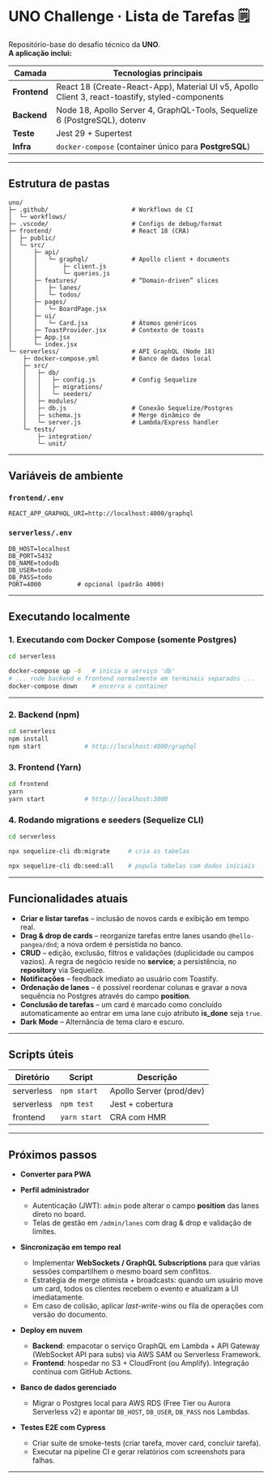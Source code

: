 
# UNO Challenge · Lista de Tarefas 🗒️

Repositório-base do desafio técnico da **UNO**.  
**A aplicação inclui:**

| Camada | Tecnologias principais |
| ------ | ---------------------- |
| **Frontend** | React 18 (Create-React-App), Material UI v5, Apollo Client 3, react-toastify, styled-components |
| **Backend** | Node 18, Apollo Server 4, GraphQL-Tools, Sequelize 6 (PostgreSQL), dotenv |
| **Teste**   | Jest 29 + Supertest |
| **Infra**   | `docker-compose` (container único para **PostgreSQL**) |

---

## Estrutura de pastas

```text
uno/
├─ .github/                       # Workflows de CI
│  └─ workflows/
├─ .vscode/                       # Configs de debug/format
├─ frontend/                      # React 18 (CRA)
│  ├─ public/
│  └─ src/
│      ├─ api/
│      │   └─ graphql/            # Apollo client + documents
│      │       ├─ client.js
│      │       └─ queries.js
│      ├─ features/               # “Domain-driven” slices
│      │   ├─ lanes/
│      │   └─ todos/
│      ├─ pages/
│      │   └─ BoardPage.jsx
│      ├─ ui/
│      │   └─ Card.jsx            # Átomos genéricos
│      ├─ ToastProvider.jsx       # Contexto de toasts
│      ├─ App.jsx
│      └─ index.jsx
└─ serverless/                    # API GraphQL (Node 18)
    ├─ docker-compose.yml         # Banco de dados local
    ├─ src/
    │   ├─ db/
    │   │   ├─ config.js          # Config Sequelize
    │   │   ├─ migrations/
    │   │   └─ seeders/
    │   ├─ modules/
    │   ├─ db.js                  # Conexão Sequelize/Postgres
    │   ├─ schema.js              # Merge dinâmico de 
    │   └─ server.js              # Lambda/Express handler
    └─ tests/
        ├─ integration/
        └─ unit/
````

---

## Variáveis de ambiente

### `frontend/.env`

```env
REACT_APP_GRAPHQL_URI=http://localhost:4000/graphql
```

### `serverless/.env`

```env
DB_HOST=localhost
DB_PORT=5432
DB_NAME=tododb
DB_USER=todo
DB_PASS=todo
PORT=4000          # opcional (padrão 4000)
```
---

## Executando localmente

### 1. Executando com Docker Compose (somente Postgres)

```bash
cd serverless

docker-compose up -d   # inicia o serviço 'db'
# ... rode backend e frontend normalmente em terminais separados ...
docker-compose down    # encerra o container
```

---

### 2. Backend (npm)

```bash
cd serverless
npm install
npm start            # http://localhost:4000/graphql
```

### 3. Frontend (Yarn)

```bash
cd frontend
yarn
yarn start           # http://localhost:3000
```

### 4. Rodando migrations e seeders (Sequelize CLI)

```bash
cd serverless

npx sequelize-cli db:migrate     # cria as tabelas

npx sequelize-cli db:seed:all    # popula tabelas com dados iniciais
```

---

## Funcionalidades atuais

* **Criar e listar tarefas** – inclusão de novos cards e exibição em tempo real.
* **Drag & drop de cards** – reorganize tarefas entre lanes usando `@hello-pangea/dnd`; a nova ordem é persistida no banco.
* **CRUD** – edição, exclusão, filtros e validações (duplicidade ou campos vazios). A regra de negócio reside no **service**; a persistência, no **repository** via Sequelize.
* **Notificações** – feedback imediato ao usuário com Toastify.
* **Ordenação de lanes** – é possível reordenar colunas e gravar a nova sequência no Postgres através do campo **position**.
* **Conclusão de tarefas** – um card é marcado como concluído automaticamente ao entrar em uma lane cujo atributo **is\_done** seja `true`.
* **Dark Mode** – Alternância de tema claro e escuro.

---

## Scripts úteis

| Diretório  | Script       | Descrição                |
| ---------- | ------------ | ------------------------ |
| serverless | `npm start`  | Apollo Server (prod/dev) |
| serverless | `npm test`   | Jest + cobertura         |
| frontend   | `yarn start` | CRA com HMR              |

---

## Próximos passos

* **Converter para PWA**
* **Perfil administrador**

  * Autenticação (JWT): `admin` pode alterar o campo **position** das lanes direto no board.
  * Telas de gestão em `/admin/lanes` com drag & drop e validação de limites.

* **Sincronização em tempo real**

  * Implementar **WebSockets / GraphQL Subscriptions** para que várias sessões compartilhem o mesmo board sem conflitos.
  * Estratégia de merge otimista + broadcasts: quando um usuário move um card, todos os clientes recebem o evento e atualizam a UI imediatamente.
  * Em caso de colisão, aplicar *last-write-wins* ou fila de operações com versão do documento.

* **Deploy em nuvem**

  * **Backend**: empacotar o serviço GraphQL em Lambda + API Gateway (WebSocket API para subs) via AWS SAM ou Serverless Framework.
  * **Frontend**: hospedar no S3 + CloudFront (ou Amplify). Integração contínua com GitHub Actions.

* **Banco de dados gerenciado**

  * Migrar o Postgres local para AWS RDS (Free Tier ou Aurora Serverless v2) e apontar `DB_HOST`, `DB_USER`, `DB_PASS` nos Lambdas.

* **Testes E2E com Cypress**

  * Criar suíte de smoke-tests (criar tarefa, mover card, concluir tarefa).
  * Executar na pipeline CI e gerar relatórios com screenshots para falhas.


---